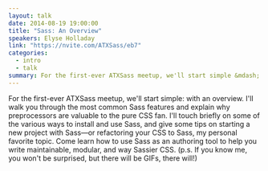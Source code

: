 ```yaml
---
layout: talk
date: 2014-08-19 19:00:00
title: "Sass: An Overview"
speakers: Elyse Holladay
link: "https://nvite.com/ATXSass/eb7"
categories:
  - intro
  - talk
summary: For the first-ever ATXSass meetup, we'll start simple &mdash; with an overview. Elyse walks you through the most common Sass features and explain why preprocessors are valuable to the pure CSS fan.
---
```


For the first-ever ATXSass meetup, we'll start simple: with an overview. I'll walk you through the most common Sass features and explain why preprocessors are valuable to the pure CSS fan. I'll touch briefly on some of the various ways to install and use Sass, and give some tips on starting a new project with Sass—or refactoring your CSS to Sass, my personal favorite topic. Come learn how to use Sass as an authoring tool to help you write maintainable, modular, and way Sassier CSS. (p.s. If you know me, you won't be surprised, but there will be GIFs, there will!)
